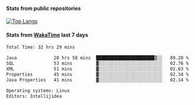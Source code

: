 #### Stats from public repositories

[![Top Langs](https://github-readme-stats.vercel.app/api/top-langs/?username=hyoghurt&layout=compact&exclude_repo=multiserver,docker_compose&langs_count=6)](https://github.com/anuraghazra/github-readme-stats)

#### Stats from [WakaTime](https://wakatime.com/@hyoghurt) last 7 days
<!--START_SECTION:waka-->

```txt
Total Time: 32 hrs 29 mins

Java              28 hrs 58 mins  ██████████████████████▒░░   89.20 %
SQL               53 mins         ▓░░░░░░░░░░░░░░░░░░░░░░░░   02.76 %
XML               51 mins         ▓░░░░░░░░░░░░░░░░░░░░░░░░   02.63 %
Properties        45 mins         ▓░░░░░░░░░░░░░░░░░░░░░░░░   02.34 %
Java Properties   41 mins         ▓░░░░░░░░░░░░░░░░░░░░░░░░   02.14 %

Operating systems: Linux
Editors: Intellijidea
```

<!--END_SECTION:waka-->
